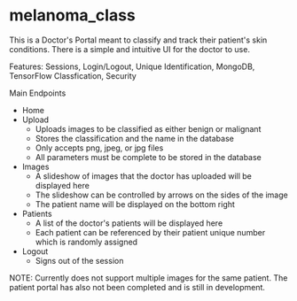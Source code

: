 # melanoma_class

This is a Doctor's Portal meant to classify and track their patient's skin conditions. There is a simple and intuitive UI for the doctor to use. 

Features: Sessions, Login/Logout, Unique Identification, MongoDB, TensorFlow Classfication, Security

Main Endpoints
- Home
- Upload 
  * Uploads images to be classified as either benign or malignant
  * Stores the classification and the name in the database
  * Only accepts png, jpeg, or jpg files
  * All parameters must be complete to be stored in the database
- Images
  * A slideshow of images that the doctor has uploaded will be displayed here
  * The slideshow can be controlled by arrows on the sides of the image
  * The patient name will be displayed on the bottom right
- Patients
  * A list of the doctor's patients will be displayed here
  * Each patient can be referenced by their patient unique number which is randomly assigned
- Logout
  * Signs out of the session

NOTE: Currently does not support multiple images for the same patient. The patient portal has also not been completed and is still in development.
